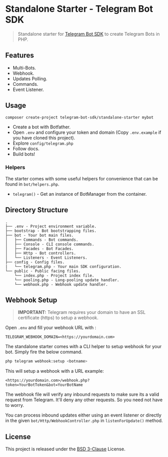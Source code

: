 # Standalone Starter - Telegram Bot SDK

> Standalone starter for [Telegram Bot SDK](https://github.com/telegram-bot-sdk/telegram-bot-sdk) to create Telegram Bots in PHP.

## Features

- Multi-Bots.
- Webhook.
- Updates Polling.
- Commands.
- Event Listener.

## Usage

```bash
composer create-project telegram-bot-sdk/standalone-starter mybot
```

- Create a bot with Botfather.
- Open `.env` and configure your token and domain (Copy `.env.example` if you have cloned this project).
- Explore `config/telegram.php`
- Follow docs.
- Build bots!

### Helpers

The starter comes with some useful helpers for convenience that can be found in `bot/helpers.php`.

- `telegram()` - Get an instance of BotManager from the container.

## Directory Structure

```
.
├── .env - Project environment variable.
├── bootstrap - Bot bootstrapping files.
├── bot - Your bot main files.
│   ├── Commands - Bot commands.
│   ├── Console - CLI console commands.
│   ├── Facades - Bot Facades.
│   ├── Http - Bot controllers.
│   └── Listeners - Event Listeners.
├── config - Config files.
|   └── telegram.php - Your main SDK configuration.
└── public - Public facing files.
    └── index.php - Project index file.
    └── pooling.php - Long-pooling update handler.
    └── webhook.php - Webhook update handler.
```

## Webhook Setup

> **IMPORTANT:** Telegram requires your domain to have an SSL certificate (https) to setup a webhook.

Open `.env` and fill your webhook URL with :

```
TELEGRAM_WEBHOOK_DOMAIN=<https://yourdomain.com>
```

The standalone starter comes with a CLI helper to setup webhook for your bot. Simply fire the below command.

```bash
php telegram webhook:setup <botname>
```

This will setup a webhook with a URL example:

```
<https://yourdomain.com>/webhook.php?token=YourBotToken&bot=YourBotName
```

The webhook file will verify any inbound requests to make sure its a valid request from Telegram.
It'll deny any other requests. So you need not have to worry.

You can process inbound updates either using an event listener or directly in the given `bot/Http/WebhookController.php` in `listenForUpdate()` method.

## License

This project is released under the [BSD 3-Clause](LICENSE.md) License.
